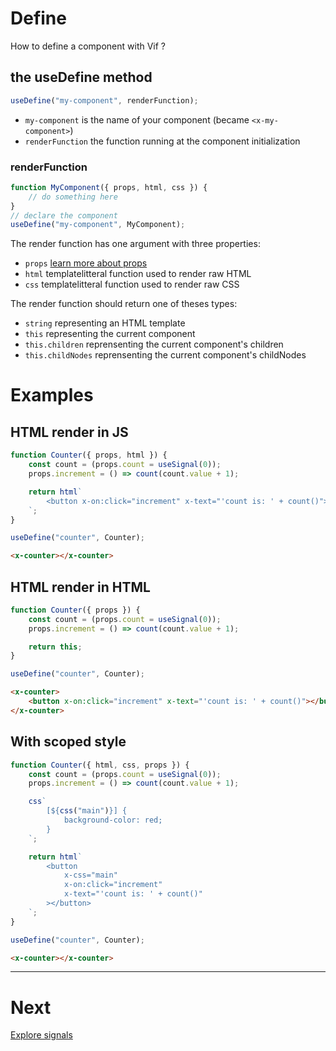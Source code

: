 # Define

How to define a component with Vif ?

## the useDefine method

```js
useDefine("my-component", renderFunction);
```

-   `my-component` is the name of your component (became `<x-my-component>`)
-   `renderFunction` the function running at the component initialization

### renderFunction

```js
function MyComponent({ props, html, css }) {
    // do something here
}
// declare the component
useDefine("my-component", MyComponent);
```

The render function has one argument with three properties:

-   `props` [learn more about props](../concepts/context.md)
-   `html` templatelitteral function used to render raw HTML
-   `css` templatelitteral function used to render raw CSS

The render function should return one of theses types:

-   `string` representing an HTML template
-   `this` representing the current component
-   `this.children` reprensenting the current component's children
-   `this.childNodes` reprensenting the current component's childNodes

# Examples

## HTML render in JS

```js
function Counter({ props, html }) {
    const count = (props.count = useSignal(0));
    props.increment = () => count(count.value + 1);

    return html`
        <button x-on:click="increment" x-text="'count is: ' + count()"></button>
    `;
}

useDefine("counter", Counter);
```

```html
<x-counter></x-counter>
```

## HTML render in HTML

```js
function Counter({ props }) {
    const count = (props.count = useSignal(0));
    props.increment = () => count(count.value + 1);

    return this;
}

useDefine("counter", Counter);
```

```html
<x-counter>
    <button x-on:click="increment" x-text="'count is: ' + count()"></button>
</x-counter>
```

## With scoped style

```js
function Counter({ html, css, props }) {
    const count = (props.count = useSignal(0));
    props.increment = () => count(count.value + 1);

    css`
        [${css("main")}] {
            background-color: red;
        }
    `;

    return html`
        <button
            x-css="main"
            x-on:click="increment"
            x-text="'count is: ' + count()"
        ></button>
    `;
}

useDefine("counter", Counter);
```

```html
<x-counter></x-counter>
```

---

# Next

[Explore signals](./signal.md)
